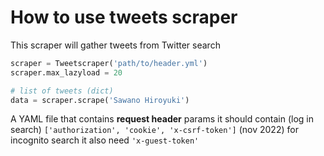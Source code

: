 # How to use tweets scraper

This scraper will gather tweets from Twitter search

```py
scraper = Tweetscraper('path/to/header.yml')
scraper.max_lazyload = 20

# list of tweets (dict)
data = scraper.scrape('Sawano Hiroyuki')
```

A YAML file that contains **request header** params
it should contain (log in search) `['authorization', 'cookie', 'x-csrf-token']` (nov 2022)
for incognito search it also need `'x-guest-token'`

